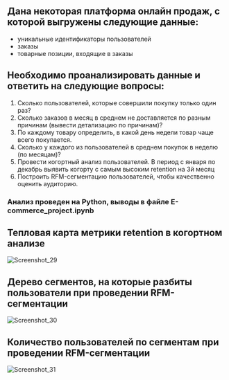 ## Дана некоторая платформа онлайн продаж, с которой выгружены следующие данные:
 * уникальные идентификаторы пользователей
 * заказы
 * товарные позиции, входящие в заказы
 
## Необходимо проанализировать данные и ответить на следующие вопросы:
1. Сколько пользователей, которые совершили покупку только один раз?
2. Сколько заказов в месяц в среднем не доставляется по разным причинам (вывести детализацию по причинам)? 
3. По каждому товару определить, в какой день недели товар чаще всего покупается. 
4. Сколько у каждого из пользователей в среднем покупок в неделю (по месяцам)?
5. Провести когортный анализ пользователей. В период с января по декабрь выявить когорту с самым высоким retention на 3й месяц
6. Построить RFM-сегментацию пользователей, чтобы качественно оценить аудиторию.

### Анализ проведен на Python, выводы в файле E-commerce_project.ipynb

## Тепловая карта метрики retention в когортном анализе
![Screenshot_29](https://user-images.githubusercontent.com/104904113/201678228-a177b44c-8cc4-4edc-8c0f-f25cc000bf23.jpg)

## Дерево сегментов, на которые разбиты пользователи при проведении RFM-сегментации
![Screenshot_30](https://user-images.githubusercontent.com/104904113/201678619-4a5b3839-ba38-476f-8ff7-48ada6f31189.jpg)

## Количество пользователей по сегментам при проведении RFM-сегментации
![Screenshot_31](https://user-images.githubusercontent.com/104904113/201678796-39ff4e7e-dc04-40a8-a58d-fc1102318d0c.jpg)
